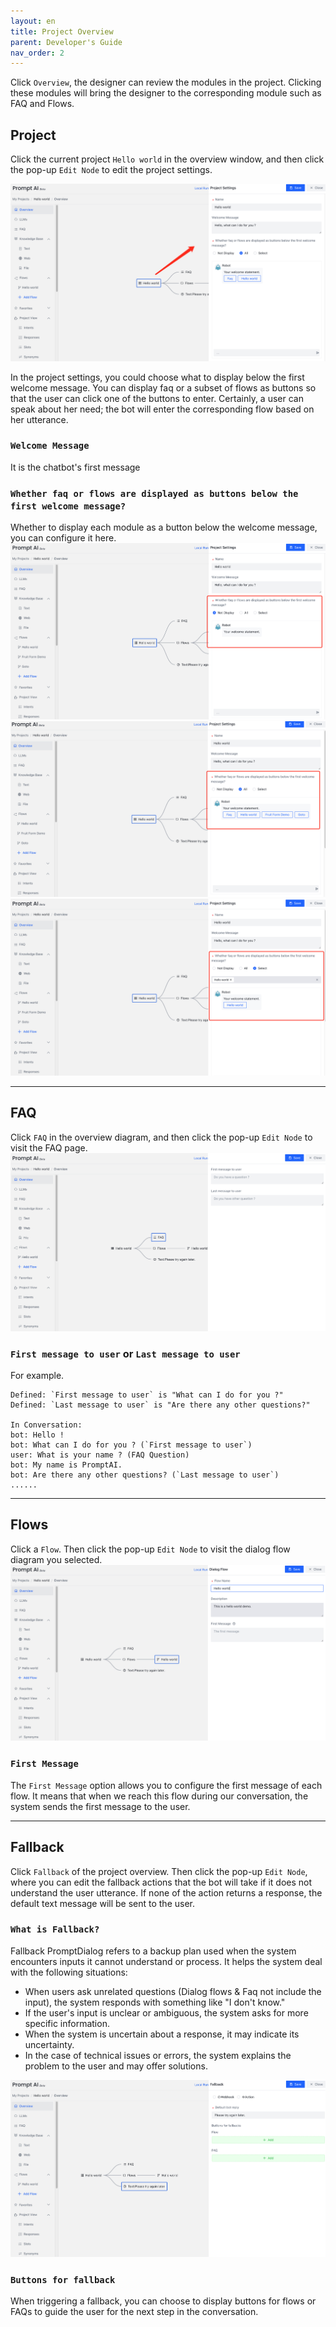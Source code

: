 ```yaml
---
layout: en
title: Project Overview
parent: Developer's Guide
nav_order: 2
---
```

Click `Overview`, the designer can review the modules in the project.  Clicking these modules will bring the designer to the corresponding module such as FAQ and Flows. 
## Project

Click the current project `Hello world` in the overview window, and then click the pop-up `Edit Node` to edit the project settings.

![project_create0.png](/assets/images/project_create0.png)

In the project settings, you could choose what to display below the first welcome message. You can display faq or a subset of flows as buttons so that the user can click one of the buttons to enter.  Certainly, a user can speak about her need; the bot will enter the corresponding flow based on her utterance. 

### `Welcome Message`
It is the chatbot's first message

### `Whether faq or flows are displayed as buttons below the first welcome message?`
Whether to display each module as a button below the welcome message, you can configure it here.
![project_overview4.png](/assets/images/project_overview4.png)
![project_overview5.png](/assets/images/project_overview5.png)
![project_overview6.png](/assets/images/project_overview6.png)

---

## FAQ
Click `FAQ` in the overview diagram, and then click the pop-up `Edit Node` to visit the FAQ page.
![project_overview1.png](/assets/images/project_overview1.png)

### `First message to user` or `Last message to user`
For example.
```text
Defined: `First message to user` is "What can I do for you ?"
Defined: `Last message to user` is "Are there any other questions?"

In Conversation:
bot: Hello !
bot: What can I do for you ? (`First message to user`)
user: What is your name ? (FAQ Question)
bot: My name is PromptAI.
bot: Are there any other questions? (`Last message to user`)
......

```

---

## Flows
Click a `Flow`. Then click the pop-up `Edit Node` to visit the dialog flow diagram you selected.
![project_overview2.png](/assets/images/project_overview2.png)

### `First Message`
The `First Message` option allows you to configure the first message of each flow. It means that when we reach this flow during our conversation, the system sends the first message to the user.

---

## Fallback
Click `Fallback` of the project overview.  Then click the pop-up `Edit Node`, where you can edit the fallback actions that the bot will take if it does not understand the user utterance.  If none of the action returns a response, the default text message will be sent to the user. 

### `What is Fallback?`
Fallback PromptDialog refers to a backup plan used when the system encounters inputs it cannot understand or process. It helps the system deal with the following situations:

- When users ask unrelated questions (Dialog flows & Faq not include the input), the system responds with something like "I don't know."
- If the user's input is unclear or ambiguous, the system asks for more specific information.
- When the system is uncertain about a response, it may indicate its uncertainty.
- In the case of technical issues or errors, the system explains the problem to the user and may offer solutions.

![project_overview3.png](/assets/images/project_overview3.png)

### `Buttons for fallback`
When triggering a fallback, you can choose to display buttons for flows or FAQs to guide the user for the next step in the conversation.